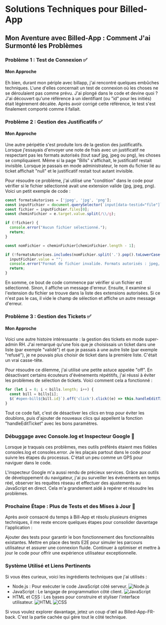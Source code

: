 # Solutions Techniques pour Billed-App

## Mon Aventure avec Billed-App : Comment J'ai Surmonté les Problèmes

### Problème 1 : Test de Connexion ✅

#### Mon Approche

Eh bien, durant mon périple avec billapp, j'ai rencontré quelques embûches techniques. L'une d'elles concernait un test de connexion où les choses ne se déroulaient pas comme prévu. J'ai plongé dans le code et devine quoi ? J'ai découvert qu'une référence à un identifiant (ou "id" pour les initiés) était légèrement décalée. Après avoir corrigé cette référence, le test s'est finalement comporté comme il fallait.

### Problème 2 : Gestion des Justificatifs ✅

#### Mon Approche

Une autre péripétie s'est produite lors de la gestion des justificatifs. Lorsque j'essayais d'envoyer une note de frais avec un justificatif ne respectant pas les formats autorisés (tout sauf jpg, jpeg ou png), les choses se compliquaient. Même si la page "Bills" s'affichait, le justificatif restait invisible. Lorsque je passais en mode administrateur, le nom du fichier lié au ticket affichait "null" et le justificatif restait tout autant invisible.

Pour résoudre ce problème, j'ai utilisé une "condition" dans le code pour vérifier si le fichier sélectionné avait une extension valide (jpg, jpeg, png). Voici un petit exemple de code :

```javascript
const formatsAutorises = ['jpeg', 'jpg', 'png'];
const inputFichier = document.querySelector(`input[data-testid="file"]`);
const fichier = inputFichier.files[0];
const cheminFichier = e.target.value.split(/\\/g);

if (!fichier) {
  console.error("Aucun fichier sélectionné.");
  return;
}

const nomFichier = cheminFichier[cheminFichier.length - 1];

if (!formatsAutorises.includes(nomFichier.split('.').pop().toLowerCase())) {
  inputFichier.value = "";
  console.error("Format de fichier invalide. Formats autorisés : jpeg, jpg, png.");
  return;
}
```

En somme, ce bout de code commence par vérifier si un fichier est sélectionné. Sinon, il affiche un message d'erreur. Ensuite, il examine si l'extension du fichier se trouve dans la liste des extensions autorisées. Si ce n'est pas le cas, il vide le champ de sélection et affiche un autre message d'erreur.

### Problème 3 : Gestion des Tickets ✅

#### Mon Approche

Voici une autre histoire intéressante : la gestion des tickets en mode super-admin RH. J'ai remarqué qu'une fois que je choisissais un ticket dans une liste (par exemple "validé") et que je passais à une autre liste (par exemple "refusé"), je ne pouvais plus choisir de ticket dans la première liste. C'était un vrai casse-tête.

Pour résoudre ce dilemme, j'ai utilisé une petite astuce appelée "off". En désactivant certains écouteurs d'événements répétitifs, j'ai réussi à éviter les problèmes de sélection de tickets. Voici comment cela a fonctionné :

```javascript
for (let i = 0; i < bills.length; i++) {
  const bill = bills[i];
  $(`#open-bill${bill.id}`).off('click').click((e) => this.handleEditTicket(e, bill, bills));
}
```

Tout ce code fait, c'est de désactiver les clics en trop pour éviter les doublons, puis d'ajouter de nouveaux clics qui appellent la fonction "handleEditTicket" avec les bons paramètres.

### Débuggage avec Console.log et Inspecteur Google 🐞
Lorsque je traquais ces problèmes, mes outils préférés étaient mes fidèles consoles.log et consoles.error. Je les plaçais partout dans le code pour suivre les étapes du processus. C'était un peu comme un GPS pour naviguer dans le code.

L'inspecteur Google m'a aussi rendu de précieux services. Grâce aux outils de développement du navigateur, j'ai pu surveiller les événements en temps réel, observer les requêtes réseau et effectuer des ajustements au JavaScript en direct. Cela m'a grandement aidé à repérer et résoudre les problèmes.

### Prochaine Étape : Plus de Tests et des Mises à Jour 🚀
Après avoir consacré du temps à Bill-App et résolu plusieurs énigmes techniques, il me reste encore quelques étapes pour consolider davantage l'application :

Ajouter des tests pour garantir le bon fonctionnement des fonctionnalités existantes.
Mettre en place des tests E2E pour simuler les parcours utilisateur et assurer une connexion fluide.
Continuer à optimiser et mettre à jour le code pour offrir une expérience utilisateur exceptionnelle.
### Système Utilisé et Liens Pertinents
Si vous êtes curieux, voici les ingrédients techniques que j'ai utilisés :

- Node.js : Pour exécuter le code JavaScript côté serveur. <img src="https://img.shields.io/badge/-Node.js-black?style=flat&logo=node.js" alt="Node.js">
- JavaScript : Le langage de programmation côté client. <img src="https://img.shields.io/badge/-JavaScript-black?style=flat&logo=javascript" alt="JavaScript">
- HTML et CSS : Les bases pour construire et styliser l'interface utilisateur. <img src="https://img.shields.io/badge/-HTML-black?style=flat&logo=html5" alt="HTML"> <img src="https://img.shields.io/badge/-CSS-black?style=flat&logo=css3" alt="CSS">


Si vous voulez explorer davantage, jetez un coup d'œil au Billed-App-FR-back. C'est la partie cachée qui gère tout le côté technique.






